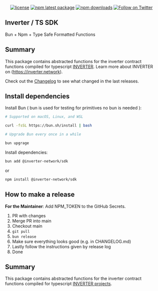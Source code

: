 <div align="center">

[![license](https://img.shields.io/badge/License-LGPL%20v3-blue)](/LICENSE.md)
[![npm latest package](https://img.shields.io/npm/v/@inverter-network/sdk/latest.svg)](https://www.npmjs.com/package/@inverter-network/sdk)
[![npm downloads](https://img.shields.io/npm/dm/@inverter-network/sdk.svg)](https://www.npmjs.com/package/@inverter-network/sdk)
[![Follow on Twitter](https://img.shields.io/twitter/follow/inverternetwork.svg?label=follow+INVERTER)](https://twitter.com/inverternetwork)

</div>

## Inverter / TS SDK

Bun + Npm + Type Safe Formatted Functions

## Summary

This package contains abstracted functions for the inverter contract functions compiled for typescript [INVERTER](https://github.com/InverterNetwork).
Learn more about INVERTER on (https://inverter.network).

Check out the [Changelog](./CHANGELOG.md) to see what changed in the last releases.

## Install dependencies

Install Bun ( bun is used for testing for primitives no bun is needed ):

```bash
# Supported on macOS, Linux, and WSL

curl -fsSL https://bun.sh/install | bash

# Upgrade Bun every once in a while

bun upgrage

```

Install dependencies:

```bash
bun add @inverter-network/sdk
```

or

```bash
npm install @inverter-network/sdk
```

## How to make a release

**For the Maintainer**: Add NPM_TOKEN to the GitHub Secrets.

1. PR with changes
2. Merge PR into main
3. Checkout main
4. `git pull`
5. `bun release`
6. Make sure everything looks good (e.g. in CHANGELOG.md)
7. Lastly follow the instructions given by release log
8. Done

## Summary

This package contains abstracted functions for the inverter contract functions compiled for typescript [INVERTER projects](https://github.com/InverterNetwork).
